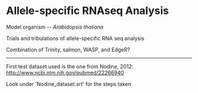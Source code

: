 # Allele-specific RNAseq Analysis

Model organism -- *Arabidopsis thaliana*

Trials and tribulations of allele-specific RNA seq analysis

Combination of Trinity, salmon, WASP, and EdgeR?

-----

First test dataset used is the one from Nodine, 2012: http://www.ncbi.nlm.nih.gov/pubmed/22266940

Look under 'Nodine_dataset.srt' for the steps taken
